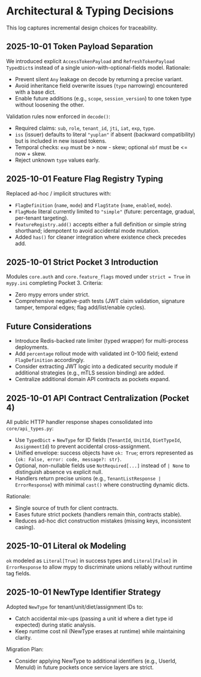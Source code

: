 # Architectural & Typing Decisions

This log captures incremental design choices for traceability.

## 2025-10-01 Token Payload Separation
We introduced explicit `AccessTokenPayload` and `RefreshTokenPayload` `TypedDict`s instead of a single union-with-optional-fields model. Rationale:
- Prevent silent `Any` leakage on decode by returning a precise variant.
- Avoid inheritance field overwrite issues (`type` narrowing) encountered with a base dict.
- Enable future additions (e.g., `scope`, `session_version`) to one token type without loosening the other.

Validation rules now enforced in `decode()`:
- Required claims: `sub`, `role`, `tenant_id`, `jti`, `iat`, `exp`, `type`.
- `iss` (issuer) defaults to literal `"yuplan"` if absent (backward compatibility) but is included in new issued tokens.
- Temporal checks: `exp` must be > now - skew; optional `nbf` must be <= now + skew.
- Reject unknown `type` values early.

## 2025-10-01 Feature Flag Registry Typing
Replaced ad-hoc / implicit structures with:
- `FlagDefinition` (`name`, `mode`) and `FlagState` (`name`, `enabled`, `mode`).
- `FlagMode` literal currently limited to `"simple"` (future: percentage, gradual, per-tenant targeting).
- `FeatureRegistry.add()` accepts either a full definition or simple string shorthand; idempotent to avoid accidental mode mutation.
- Added `has()` for cleaner integration where existence check precedes add.

## 2025-10-01 Strict Pocket 3 Introduction
Modules `core.auth` and `core.feature_flags` moved under `strict = True` in `mypy.ini` completing Pocket 3. Criteria:
- Zero mypy errors under strict.
- Comprehensive negative-path tests (JWT claim validation, signature tamper, temporal edges; flag add/list/enable cycles).

## Future Considerations
- Introduce Redis-backed rate limiter (typed wrapper) for multi-process deployments.
- Add `percentage` rollout mode with validated int 0-100 field; extend `FlagDefinition` accordingly.
- Consider extracting JWT logic into a dedicated security module if additional strategies (e.g., mTLS session binding) are added.
 - Centralize additional domain API contracts as pockets expand.

## 2025-10-01 API Contract Centralization (Pocket 4)
All public HTTP handler response shapes consolidated into `core/api_types.py`:
- Use `TypedDict` + `NewType` for ID fields (`TenantId`, `UnitId`, `DietTypeId`, `AssignmentId`) to prevent accidental cross-assignment.
- Unified envelope: success objects have `ok: True`; errors represented as `{ok: False, error: code, message?: str}`.
- Optional, non-nullable fields use `NotRequired[...]` instead of `| None` to distinguish absence vs explicit null.
- Handlers return precise unions (e.g., `TenantListResponse | ErrorResponse`) with minimal `cast()` where constructing dynamic dicts.

Rationale:
- Single source of truth for client contracts.
- Eases future strict pockets (handlers remain thin, contracts stable).
- Reduces ad-hoc dict construction mistakes (missing keys, inconsistent casing).

## 2025-10-01 Literal ok Modeling
`ok` modeled as `Literal[True]` in success types and `Literal[False]` in `ErrorResponse` to allow mypy to discriminate unions reliably without runtime tag fields.

## 2025-10-01 NewType Identifier Strategy
Adopted `NewType` for tenant/unit/diet/assignment IDs to:
- Catch accidental mix-ups (passing a unit id where a diet type id expected) during static analysis.
- Keep runtime cost nil (NewType erases at runtime) while maintaining clarity.

Migration Plan:
- Consider applying NewType to additional identifiers (e.g., UserId, MenuId) in future pockets once service layers are strict.
